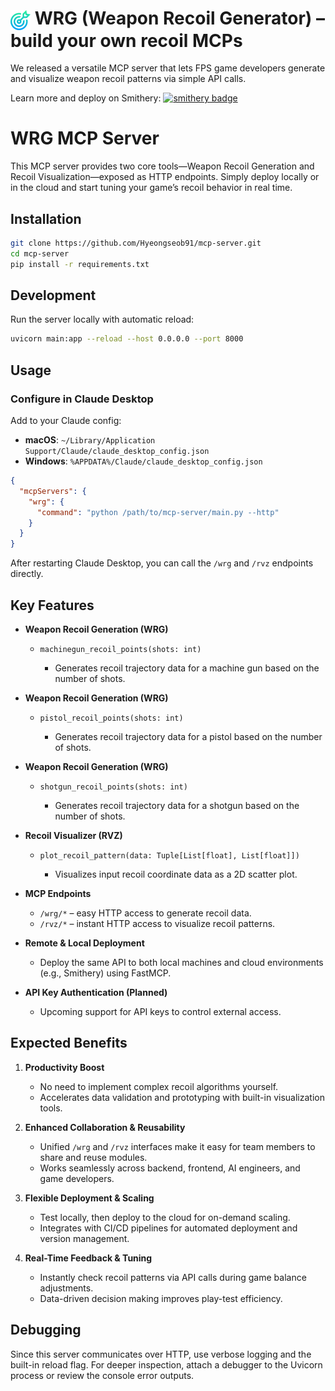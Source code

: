 # <img src="src/assets/target.png" alt="logo" width="32" style="vertical-align:middle;"/> WRG (Weapon Recoil Generator) – build your own recoil MCPs

We released a versatile MCP server that lets FPS game developers generate and visualize weapon recoil patterns via simple API calls.

Learn more and deploy on Smithery: [![smithery badge](https://smithery.ai/badge/@Hyeongseob91/mcp-server)](https://smithery.ai/server/@Hyeongseob91/mcp-server)

# WRG MCP Server

This MCP server provides two core tools—Weapon Recoil Generation and Recoil Visualization—exposed as HTTP endpoints. Simply deploy locally or in the cloud and start tuning your game’s recoil behavior in real time.

## Installation

```bash
git clone https://github.com/Hyeongseob91/mcp-server.git
cd mcp-server
pip install -r requirements.txt
````

## Development

Run the server locally with automatic reload:

```bash
uvicorn main:app --reload --host 0.0.0.0 --port 8000
```

## Usage

### Configure in Claude Desktop

Add to your Claude config:

* **macOS**: `~/Library/Application Support/Claude/claude_desktop_config.json`
* **Windows**: `%APPDATA%/Claude/claude_desktop_config.json`

```json
{
  "mcpServers": {
    "wrg": {
      "command": "python /path/to/mcp-server/main.py --http"
    }
  }
}
```

After restarting Claude Desktop, you can call the `/wrg` and `/rvz` endpoints directly.

## Key Features

* **Weapon Recoil Generation (WRG)**

  * `machinegun_recoil_points(shots: int)`

    * Generates recoil trajectory data for a machine gun based on the number of shots.

* **Weapon Recoil Generation (WRG)**

  * `pistol_recoil_points(shots: int)`

    * Generates recoil trajectory data for a pistol based on the number of shots.

* **Weapon Recoil Generation (WRG)**

  * `shotgun_recoil_points(shots: int)`

    * Generates recoil trajectory data for a shotgun based on the number of shots.

* **Recoil Visualizer (RVZ)**

  * `plot_recoil_pattern(data: Tuple[List[float], List[float]])`

    * Visualizes input recoil coordinate data as a 2D scatter plot.

* **MCP Endpoints**

  * `/wrg/*` – easy HTTP access to generate recoil data.
  * `/rvz/*` – instant HTTP access to visualize recoil patterns.

* **Remote & Local Deployment**

  * Deploy the same API to both local machines and cloud environments (e.g., Smithery) using FastMCP.

* **API Key Authentication (Planned)**

  * Upcoming support for API keys to control external access.

## Expected Benefits

1. **Productivity Boost**

   * No need to implement complex recoil algorithms yourself.
   * Accelerates data validation and prototyping with built-in visualization tools.

2. **Enhanced Collaboration & Reusability**

   * Unified `/wrg` and `/rvz` interfaces make it easy for team members to share and reuse modules.
   * Works seamlessly across backend, frontend, AI engineers, and game developers.

3. **Flexible Deployment & Scaling**

   * Test locally, then deploy to the cloud for on-demand scaling.
   * Integrates with CI/CD pipelines for automated deployment and version management.

4. **Real-Time Feedback & Tuning**

   * Instantly check recoil patterns via API calls during game balance adjustments.
   * Data-driven decision making improves play-test efficiency.

## Debugging

Since this server communicates over HTTP, use verbose logging and the built-in reload flag. For deeper inspection, attach a debugger to the Uvicorn process or review the console error outputs.
